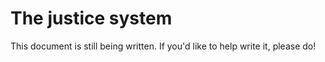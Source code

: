 # The justice system
This document is still being written. If you'd like to help write it, please do! 
